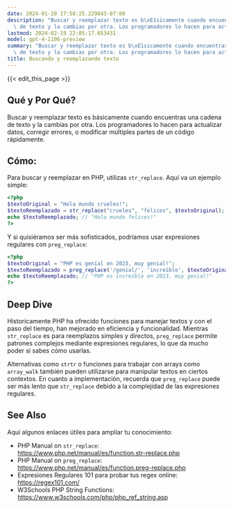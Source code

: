 ```yaml
---
date: 2024-01-20 17:58:25.229043-07:00
description: "Buscar y reemplazar texto es b\xE1sicamente cuando encuentras una cadena\
  \ de texto y la cambias por otra. Los programadores lo hacen para actualizar datos,\u2026"
lastmod: 2024-02-19 22:05:17.653431
model: gpt-4-1106-preview
summary: "Buscar y reemplazar texto es b\xE1sicamente cuando encuentras una cadena\
  \ de texto y la cambias por otra. Los programadores lo hacen para actualizar datos,\u2026"
title: Buscando y reemplazando texto
---
```


{{< edit_this_page >}}

## Qué y Por Qué?

Buscar y reemplazar texto es básicamente cuando encuentras una cadena de texto y la cambias por otra. Los programadores lo hacen para actualizar datos, corregir errores, o modificar múltiples partes de un código rápidamente.

## Cómo:

Para buscar y reemplazar en PHP, utilizas `str_replace`. Aquí va un ejemplo simple:

```PHP
<?php
$textoOriginal = "Hola mundo crueles!";
$textoReemplazado = str_replace("crueles", "felices", $textoOriginal);
echo $textoReemplazado; // "Hola mundo felices!"
?>
```

Y si quisiéramos ser más sofisticados, podríamos usar expresiones regulares con `preg_replace`:

```PHP
<?php
$textoOriginal = "PHP es genial en 2023, muy genial!";
$textoReemplazado = preg_replace('/genial/', 'increíble', $textoOriginal, 1); // limite de reemplazo a 1
echo $textoReemplazado; // "PHP es increíble en 2023, muy genial!"
?>
```

## Deep Dive

Historicamente PHP ha ofrecido funciones para manejar textos y con el paso del tiempo, han mejorado en eficiencia y funcionalidad. Mientras `str_replace` es para reemplazos simples y directos, `preg_replace` permite patrones complejos mediante expresiones regulares, lo que da mucho poder si sabes cómo usarlas.

Alternativas como `strtr` o funciones para trabajar con arrays como `array_walk` también pueden utilizarse para manipular textos en ciertos contextos. En cuanto a implementación, recuerda que `preg_replace` puede ser más lento que `str_replace` debido a la complejidad de las expresiones regulares.

## See Also

Aquí algunos enlaces útiles para ampliar tu conocimiento:

- PHP Manual on `str_replace`: https://www.php.net/manual/es/function.str-replace.php
- PHP Manual on `preg_replace`: https://www.php.net/manual/es/function.preg-replace.php
- Expresiones Regulares 101 para probar tus regex online: https://regex101.com/
- W3Schools PHP String Functions: https://www.w3schools.com/php/php_ref_string.asp
